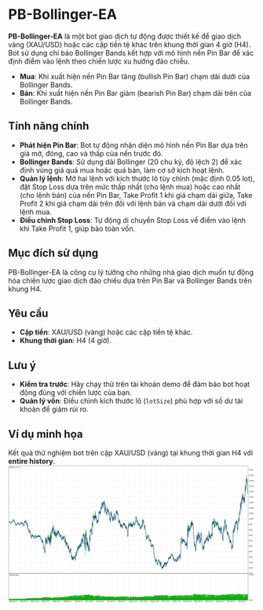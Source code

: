 # PB-Bollinger-EA

**PB-Bollinger-EA** là một bot giao dịch tự động được thiết kế để giao dịch vàng (XAU/USD) hoặc các cặp tiền tệ khác trên khung thời gian 4 giờ (H4). Bot sử dụng chỉ báo Bollinger Bands kết hợp với mô hình nến Pin Bar để xác định điểm vào lệnh theo chiến lược xu hướng đảo chiều.

- **Mua**: Khi xuất hiện nến Pin Bar tăng (bullish Pin Bar) chạm dải dưới của Bollinger Bands.  
- **Bán**: Khi xuất hiện nến Pin Bar giảm (bearish Pin Bar) chạm dải trên của Bollinger Bands.

## Tính năng chính
- **Phát hiện Pin Bar**: Bot tự động nhận diện mô hình nến Pin Bar dựa trên giá mở, đóng, cao và thấp của nến trước đó.  
- **Bollinger Bands**: Sử dụng dải Bollinger (20 chu kỳ, độ lệch 2) để xác định vùng giá quá mua hoặc quá bán, làm cơ sở kích hoạt lệnh.  
- **Quản lý lệnh**: Mở hai lệnh với kích thước lô tùy chỉnh (mặc định 0.05 lot), đặt Stop Loss dựa trên mức thấp nhất (cho lệnh mua) hoặc cao nhất (cho lệnh bán) của nến Pin Bar, Take Profit 1 khi giá chạm dải giữa, Take Profit 2 khi giá chạm dải trên đối với lệnh bán và chạm dải dưới đối với lệnh mua.
- **Điều chỉnh Stop Loss**: Tự động di chuyển Stop Loss về điểm vào lệnh khi Take Profit 1, giúp bảo toàn vốn.

## Mục đích sử dụng
PB-Bollinger-EA là công cụ lý tưởng cho những nhà giao dịch muốn tự động hóa chiến lược giao dịch đảo chiều dựa trên Pin Bar và Bollinger Bands trên khung H4.

## Yêu cầu  
- **Cặp tiền**: XAU/USD (vàng) hoặc các cặp tiền tệ khác.  
- **Khung thời gian**: H4 (4 giờ).   

## Lưu ý
- **Kiểm tra trước**: Hãy chạy thử trên tài khoản demo để đảm bảo bot hoạt động đúng với chiến lược của bạn.  
- **Quản lý vốn**: Điều chỉnh kích thước lô (`lotSize`) phù hợp với số dư tài khoản để giảm rủi ro.

## Ví dụ minh họa
Kết quả thử nghiệm bot trên cặp XAU/USD (vàng) tại khung thời gian H4 với **entire history**.
![Ảnh thử nghiệm](Image/PB-Bollinger-EA.png)
